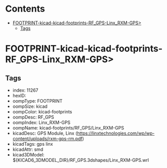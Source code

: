 



Contents
========

* [FOOTPRINT-kicad-kicad-footprints-RF_GPS-Linx_RXM-GPS>](#footprint-kicad-kicad-footprints-rf_gps-linx_rxm-gps)
	* [Tags](#tags)

# FOOTPRINT-kicad-kicad-footprints-RF_GPS-Linx_RXM-GPS>

## Tags

- index: 11267
- hexID: 
- oompType: FOOTPRINT
- oompSize: kicad
- oompColor: kicad-footprints
- oompDesc: RF_GPS
- oompIndex: Linx_RXM-GPS
- oompName: kicad-footprints/RF_GPS/Linx_RXM-GPS
- kicadDesc: GPS Module, Linx (https://linxtechnologies.com/wp/wp-content/uploads/rxm-gps-rm.pdf)
- kicadTags: gps linx
- kicadAttr: smd
- kicad3DModel: ${KICAD6_3DMODEL_DIR}/RF_GPS.3dshapes/Linx_RXM-GPS.wrl
